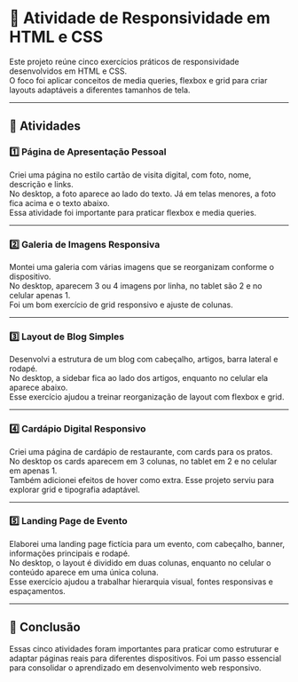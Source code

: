# 📱 Atividade de Responsividade em HTML e CSS

Este projeto reúne cinco exercícios práticos de responsividade desenvolvidos em HTML e CSS.  
O foco foi aplicar conceitos de media queries, flexbox e grid para criar layouts adaptáveis a diferentes tamanhos de tela.

---

## 🔹 Atividades

### 1️⃣ Página de Apresentação Pessoal
Criei uma página no estilo cartão de visita digital, com foto, nome, descrição e links.  
No desktop, a foto aparece ao lado do texto. Já em telas menores, a foto fica acima e o texto abaixo.  
Essa atividade foi importante para praticar flexbox e media queries.

---

### 2️⃣ Galeria de Imagens Responsiva
Montei uma galeria com várias imagens que se reorganizam conforme o dispositivo.  
No desktop, aparecem 3 ou 4 imagens por linha, no tablet são 2 e no celular apenas 1.  
Foi um bom exercício de grid responsivo e ajuste de colunas.

---

### 3️⃣ Layout de Blog Simples
Desenvolvi a estrutura de um blog com cabeçalho, artigos, barra lateral e rodapé.  
No desktop, a sidebar fica ao lado dos artigos, enquanto no celular ela aparece abaixo.  
Esse exercício ajudou a treinar reorganização de layout com flexbox e grid.

---

### 4️⃣ Cardápio Digital Responsivo
Criei uma página de cardápio de restaurante, com cards para os pratos.  
No desktop os cards aparecem em 3 colunas, no tablet em 2 e no celular em apenas 1.  
Também adicionei efeitos de hover como extra. Esse projeto serviu para explorar grid e tipografia adaptável.

---

### 5️⃣ Landing Page de Evento
Elaborei uma landing page fictícia para um evento, com cabeçalho, banner, informações principais e rodapé.  
No desktop, o layout é dividido em duas colunas, enquanto no celular o conteúdo aparece em uma única coluna.  
Esse exercício ajudou a trabalhar hierarquia visual, fontes responsivas e espaçamentos.

---

## 🎯 Conclusão
Essas cinco atividades foram importantes para praticar como estruturar e adaptar páginas reais para diferentes dispositivos. Foi um passo essencial para consolidar o aprendizado em desenvolvimento web responsivo.
```
